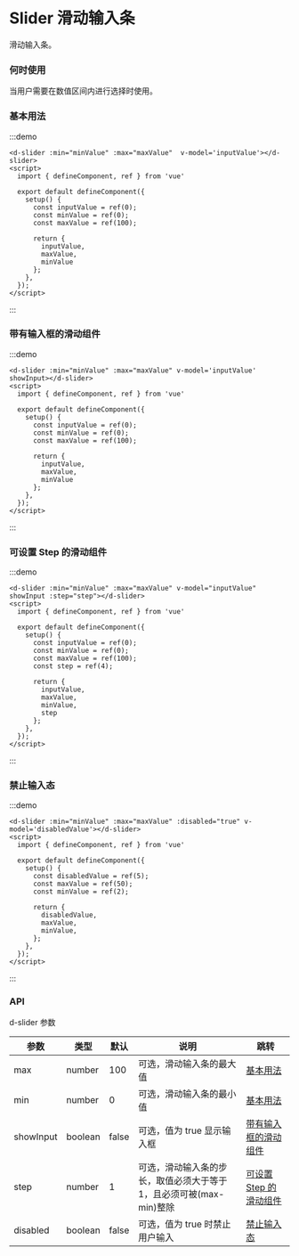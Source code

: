 # Slider 滑动输入条

滑动输入条。

### 何时使用

当用户需要在数值区间内进行选择时使用。

### 基本用法

:::demo

```vue
<d-slider :min="minValue" :max="maxValue"  v-model='inputValue'></d-slider>
<script>
  import { defineComponent, ref } from 'vue'

  export default defineComponent({
    setup() {
      const inputValue = ref(0);
      const minValue = ref(0);
      const maxValue = ref(100);

      return {
        inputValue,
        maxValue,
        minValue
      };
    },
  });
</script>
```

:::

### 带有输入框的滑动组件

:::demo

```vue
<d-slider :min="minValue" :max="maxValue" v-model='inputValue' showInput></d-slider>
<script>
  import { defineComponent, ref } from 'vue'

  export default defineComponent({
    setup() {
      const inputValue = ref(0);
      const minValue = ref(0);
      const maxValue = ref(100);

      return {
        inputValue,
        maxValue,
        minValue
      };
    },
  });
</script>
```

:::

### 可设置 Step 的滑动组件
:::demo

```vue
<d-slider :min="minValue" :max="maxValue" v-model="inputValue" showInput :step="step"></d-slider>
<script>
  import { defineComponent, ref } from 'vue'

  export default defineComponent({
    setup() {
      const inputValue = ref(0);
      const minValue = ref(0);
      const maxValue = ref(100);
      const step = ref(4);

      return {
        inputValue,
        maxValue,
        minValue,
        step
      };
    },
  });
</script>
```
:::

### 禁止输入态

:::demo

```vue
<d-slider :min="minValue" :max="maxValue" :disabled="true" v-model='disabledValue'></d-slider>
<script>
  import { defineComponent, ref } from 'vue'

  export default defineComponent({
    setup() {
      const disabledValue = ref(5);
      const maxValue = ref(50);
      const minValue = ref(2);
      
      return {
        disabledValue,
        maxValue,
        minValue,
      };
    },
  });
</script>
```
:::

### API

d-slider 参数

| 参数    | 类型  | 默认 | 说明                                                              | 跳转 |
| --------- | ------- | ----- | ------------------------------------------------------------------- | ---- |
| max       | number  | 100   | 可选，滑动输入条的最大值                                |[基本用法](#基本用法)      |
| min       | number  | 0     | 可选，滑动输入条的最小值                                |[基本用法](#基本用法)       |
| showInput | boolean | false | 可选，值为 true 显示输入框                                |[带有输入框的滑动组件](#带有输入框的滑动组件)        |
| step      | number  | 1     | 可选，滑动输入条的步长，取值必须大于等于1，且必须可被(max-min)整除 |[可设置 Step 的滑动组件](#可设置Step的滑动组件)       |
| disabled  | boolean | false | 可选，值为 true 时禁止用户输入                          |[禁止输入态](#禁止输入态)      |